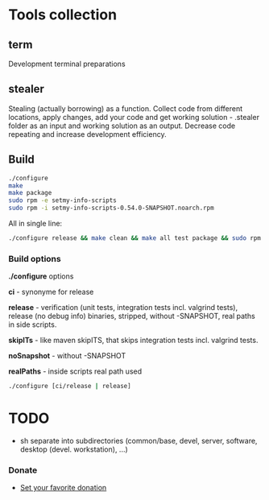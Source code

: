 
# Tools collection

## term

Development terminal preparations

## stealer

Stealing (actually borrowing) as a function. Collect code from different locations, apply changes, add your code and get
working solution - .stealer folder as an input and working solution as an output.
Decrease code repeating and increase development efficiency.

## Build

```sh
./configure
make
make package
sudo rpm -e setmy-info-scripts
sudo rpm -i setmy-info-scripts-0.54.0-SNAPSHOT.noarch.rpm
```

All in single line:

```sh
./configure release && make clean && make all test package && sudo rpm -e setmy-info-scripts && sudo rpm -i setmy-info-scripts-0.54.0.noarch.rpm
```

### Build options

**./configure** options

**ci** - synonyme for release

**release** -
    verification (unit tests, integration tests incl. valgrind tests), release (no debug info) binaries, stripped, without 
    -SNAPSHOT, real paths in side scripts.

**skipITs** - like maven skipITS, that skips integration tests incl. valgrind tests.

**noSnapshot** - without -SNAPSHOT

**realPaths** - inside scripts real path used

```sh
./configure [ci/release | release]
```

# TODO

* sh separate into subdirectories (common/base, devel, server, software, desktop (devel. workstation), ...)

### Donate

* [Set your favorite donation](https://www.paypal.me/imretabur "Donate any amount")
